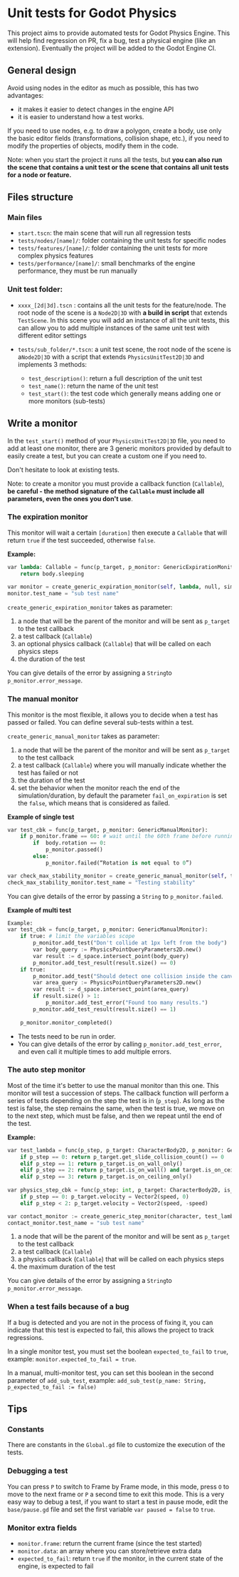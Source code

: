 # Unit tests for Godot Physics

This project aims to provide automated tests for Godot Physics Engine. This will help find regression on PR, fix a bug, test a physical engine (like an extension). Eventually the project will be added to the Godot Engine CI.

## General design

Avoid using nodes in the editor as much as possible, this has two advantages:

- it makes it easier to detect changes in the engine API
- it is easier to understand how a test works.

If you need to use nodes, e.g. to draw a polygon, create a body, use only the basic editor fields (transformations, collision shape, etc.), if you need to modify the properties of objects, modify them in the code.

Note: when you start the project it runs all the tests, but **you can also run the scene that contains a unit test or the scene that contains all unit tests for a node or feature.**

## Files structure

### Main files

- `start.tscn`: the main scene that will run all regression tests
- `tests/nodes/[name]/`: folder containing the unit tests for specific nodes
- `tests/features/[name]/`: folder containing the unit tests for more complex physics features
- `tests/performance/[name]/`: small benchmarks of the engine performance, they must be run manually

### Unit test folder:

- `xxxx_[2d|3d].tscn` : contains all the unit tests for the feature/node. The root node of the scene is a `Node2D|3D`  with **a build in script** that extends `TestScene`. In this scene you will add an instance of all the unit tests, this can allow you to add multiple instances of the same unit test with different editor settings
- `tests/sub_folder/*.tscn`: a unit test scene, the root node of the scene is a`Node2D|3D` with a script that extends `PhysicsUnitTest2D|3D` and implements 3 methods:

  - `test_description()`: return a full description of the unit test
  - `test_name()`: return the name of the unit test
  - `test_start()`: the test code which generally means adding one or more monitors (sub-tests)
  
## Write a monitor

In the `test_start()` method of your `PhysicsUnitTest2D|3D` file, you need to add at least one monitor, there are 3 generic monitors provided by default to easily create a test, but you can create a custom one if you need to.

Don't hesitate to look at existing tests.

Note: to create a monitor you must provide a callback function (`Callable`), **be careful - the method signature of the `Callable` must include all parameters, even the ones you don't use**.

### The expiration monitor

This monitor will wait a certain `[duration]` then execute a `Callable` that will return `true` if the test succeeded, otherwise `false`.

**Example:**

```python
var lambda: Callable = func(p_target, p_monitor: GenericExpirationMonitor):
	return body.sleeping
 
var monitor = create_generic_expiration_monitor(self, lambda, null, simulation_duration)
monitor.test_name = "sub test name"
```

`create_generic_expiration_monitor` takes as parameter:

1. a node that will be the parent of the monitor and will be sent as `p_target` to the test callback
2. a test callback (`Callable`)
3. an optional physics callback (`Callable`) that will be called on each physics steps
4. the duration of the test

You can give details of the error by assigning a `String`to `p_monitor.error_message`.

### The manual monitor

This monitor is the most flexible, it allows you to decide when a test has passed or failed. You can define several sub-tests within a test.

`create_generic_manual_monitor` takes as parameter:

1. a node that will be the parent of the monitor and will be sent as `p_target` to the test callback
2. a test callback (`Callable`) where you will manually indicate whether the test has failed or not
3. the duration of the test
4. set the behavior when the monitor reach the end of the simulation/duration, by default the parameter `fail_on_expiration` is set the `false`, which means that is considered as failed.

**Example of single test**

```python
var test_cbk = func(p_target, p_monitor: GenericManualMonitor):
	if p_monitor.frame == 60: # wait until the 60th frame before running the test.
		if  body.rotation == 0:
			p_monitor.passed()
   		else:
			p_monitor.failed(“Rotation is not equal to 0”)

var check_max_stability_monitor = create_generic_manual_monitor(self, test_cbk, simulation_duration)
check_max_stability_monitor.test_name = "Testing stability"
```

You can give details of the error by passing a `String` to `p_monitor.failed`.

**Example of multi test**

```python
Example:
var test_cbk = func(p_target, p_monitor: GenericManualMonitor):
	if true: # limit the variables scope
		p_monitor.add_test("Don't collide at 1px left from the body")
		var body_query := PhysicsPointQueryParameters2D.new()
		var result := d_space.intersect_point(body_query)
		p_monitor.add_test_result(result.size() == 0)
	if true:
		p_monitor.add_test("Should detect one collision inside the canvas")
		var area_query := PhysicsPointQueryParameters2D.new()
		var result := d_space.intersect_point(area_query)
		if result.size() > 1:
			p_monitor.add_test_error("Found too many results.")
		p_monitor.add_test_result(result.size() == 1)
		
	p_monitor.monitor_completed()
```

- The tests need to be run in order.
- You can give details of the error by calling `p_monitor.add_test_error`, and even call it multiple times to add multiple errors.

### The auto step monitor

Most of the time it's better to use the manual monitor than this one. This monitor will test a succession of steps. The callback function will perform a series of tests depending on the step the test is in (`p_step`). As long as the test is false, the step remains the same, when the test is true, we move on to the next step, which must be false, and then we repeat until the end of the test.

**Example:**

```python
var test_lambda = func(p_step, p_target: CharacterBody2D, p_monitor: GenericStepMonitor):
	if p_step == 0: return p_target.get_slide_collision_count() == 0
	elif p_step == 1: return p_target.is_on_wall_only()
	elif p_step == 2: return p_target.is_on_wall() and target.is_on_ceiling()
	elif p_step == 3: return p_target.is_on_ceiling_only()
	
var physics_step_cbk = func(p_step: int, p_target: CharacterBody2D, is_transition: bool, p_monitor: GenericStepMonitor):
	if p_step == 0: p_target.velocity = Vector2(speed, 0) 
	elif p_step < 2: p_target.velocity = Vector2(speed, -speed)

var contact_monitor := create_generic_step_monitor(character, test_lambda, physics_step_cbk, simulation_duration)
contact_monitor.test_name = "sub test name"
```

1. a node that will be the parent of the monitor and will be sent as `p_target` to the test callback
2. a test callback (`Callable`)
3. a physics callback (`Callable`) that will be called on each physics steps
4. the maximum duration of the test

You can give details of the error by assigning a `String`to `p_monitor.error_message`.

### When a test fails because of a bug

If a bug is detected and you are not in the process of fixing it, you can indicate that this test is expected to fail, this allows the project to track regressions.

In a single monitor test, you must set the boolean `expected_to_fail` to `true`, example: `monitor.expected_to_fail = true`.

In a manual, multi-monitor test, you can set this boolean in the second parameter of `add_sub_test`, example: `add_sub_test(p_name: String, p_expected_to_fail := false)`

## Tips

### Constants

There are constants in the `Global.gd` file to customize the execution of the tests.

### Debugging a test

You can press `P` to switch to Frame by Frame mode, in this mode, press `O` to move to the next frame or `P` a second time to exit this mode. This is a very easy way to debug a test, if you want to start a test in pause mode, edit the `base/pause.gd` file and set the first variable `var paused = false` to `true`. 

### Monitor extra fields

  - `monitor.frame`: return the current frame (since the test started)
  - `monitor.data`: an array where you can store/retrieve extra data
  - `expected_to_fail`: return `true` if the monitor, in the current state of the engine, is expected to fail

